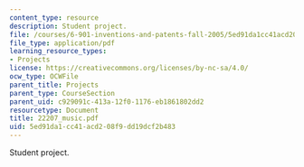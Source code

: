 ```yaml
---
content_type: resource
description: Student project.
file: /courses/6-901-inventions-and-patents-fall-2005/5ed91da1cc41acd208f9dd19dcf2b483_22207_music.pdf
file_type: application/pdf
learning_resource_types:
- Projects
license: https://creativecommons.org/licenses/by-nc-sa/4.0/
ocw_type: OCWFile
parent_title: Projects
parent_type: CourseSection
parent_uid: c929091c-413a-12f0-1176-eb1861802dd2
resourcetype: Document
title: 22207_music.pdf
uid: 5ed91da1-cc41-acd2-08f9-dd19dcf2b483
---
```

Student project.
